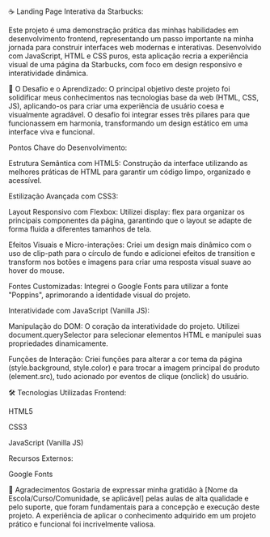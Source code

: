 ☕ Landing Page Interativa da Starbucks:

Este projeto é uma demonstração prática das minhas habilidades em desenvolvimento frontend, representando um passo importante na minha jornada para construir interfaces web modernas e interativas. Desenvolvido com JavaScript, HTML e CSS puros, esta aplicação recria a experiência visual de uma página da Starbucks, com foco em design responsivo e interatividade dinâmica.

🚀 O Desafio e o Aprendizado:
O principal objetivo deste projeto foi solidificar meus conhecimentos nas tecnologias base da web (HTML, CSS, JS), aplicando-os para criar uma experiência de usuário coesa e visualmente agradável. O desafio foi integrar esses três pilares para que funcionassem em harmonia, transformando um design estático em uma interface viva e funcional.

Pontos Chave do Desenvolvimento:

Estrutura Semântica com HTML5: Construção da interface utilizando as melhores práticas de HTML para garantir um código limpo, organizado e acessível.

Estilização Avançada com CSS3:

Layout Responsivo com Flexbox: Utilizei display: flex para organizar os principais componentes da página, garantindo que o layout se adapte de forma fluida a diferentes tamanhos de tela.

Efeitos Visuais e Micro-interações: Criei um design mais dinâmico com o uso de clip-path para o círculo de fundo e adicionei efeitos de transition e transform nos botões e imagens para criar uma resposta visual suave ao hover do mouse.

Fontes Customizadas: Integrei o Google Fonts para utilizar a fonte "Poppins", aprimorando a identidade visual do projeto.

Interatividade com JavaScript (Vanilla JS):

Manipulação do DOM: O coração da interatividade do projeto. Utilizei document.querySelector para selecionar elementos HTML e manipulei suas propriedades dinamicamente.

Funções de Interação: Criei funções para alterar a cor tema da página (style.background, style.color) e para trocar a imagem principal do produto (element.src), tudo acionado por eventos de clique (onclick) do usuário.

🛠️ Tecnologias Utilizadas
Frontend:

HTML5

CSS3

JavaScript (Vanilla JS)

Recursos Externos:

Google Fonts

🙏 Agradecimentos
Gostaria de expressar minha gratidão à [Nome da Escola/Curso/Comunidade, se aplicável] pelas aulas de alta qualidade e pelo suporte, que foram fundamentais para a concepção e execução deste projeto. A experiência de aplicar o conhecimento adquirido em um projeto prático e funcional foi incrivelmente valiosa.
